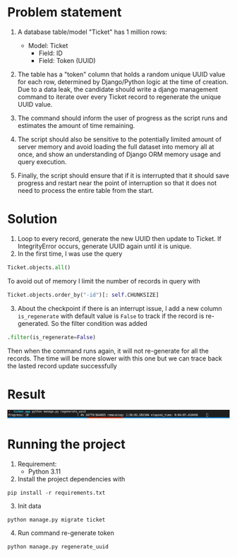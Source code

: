 # Problem statement
1. A database table/model "Ticket" has 1 million rows:
 
   - Model: Ticket
     - Field: ID
     - Field: Token (UUID)

2. The table has a "token" column that holds a random unique UUID value for each row, determined by Django/Python logic at the time of creation. Due to a data leak, the candidate should write a django management command to iterate over every Ticket record to regenerate the unique UUID value.

3. The command should inform the user of progress as the script runs and estimates the amount of time remaining.

4. The script should also be sensitive to the potentially limited amount of server memory and avoid loading the full dataset into memory all at once, and show an understanding of Django ORM memory usage and query execution.

5. Finally, the script should ensure that if it is interrupted that it should save progress and restart near the point of interruption so that it does not need to process the entire table from the start.

# Solution
1. Loop to every record, generate the new UUID then update to Ticket. If IntegrityError occurs, generate UUID again until it is unique. 
2. In the first time, I was use the query

```python
Ticket.objects.all()
```

To avoid out of memory I limit the number of records in query with
```python
Ticket.objects.order_by("-id")[: self.CHUNKSIZE]
```
3. About the checkpoint if there is an interrupt issue, I add a new column `is_regenerate` with default value is `False` to track if the record is re-generated.
So the filter condition was added
```python
.filter(is_regenerate=False)
```
Then when the command runs again, it will not re-generate for all the records. The time will be more slower with this one but we can trace back the lasted record update successfully


# Result
![command line](https://github.com/ngochuy317/ticket-app/blob/master/command_line_pic.png)

# Running the project

1. Requirement:
   - Python 3.11
2. Install the project dependencies with

```
pip install -r requirements.txt
```
3. Init data
```
python manage.py migrate ticket
```
4. Run command re-generate token
```
python manage.py regenerate_uuid
```
